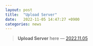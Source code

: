 ```yaml
---
layout: post
title:  "Upload Server"
date:   2022-11-05 14:47:27 +0900
categories: news
---
```


> **Upload Server** here — [2022.11.05][post]

[post]: https://github.com/Mindlestick/LION/commit/c455bb72764e8746c8dbd3398134792659485f38